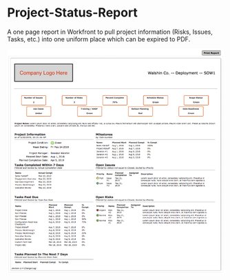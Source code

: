 # Project-Status-Report
A one page report in Workfront to pull project information (Risks, Issues, Tasks, etc.) into one uniform place which can be expired to PDF.

![Screenshot](https://github.com/bwalshin/Project-Status-Report/blob/main/Project%20Status%20Report%20Screenshot.png)
